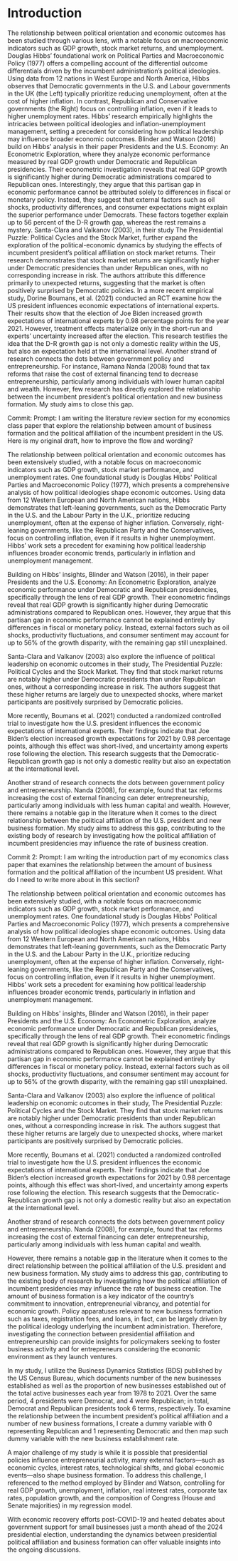 # Introduction
The relationship between political orientation and economic outcomes has been studied through various lens, with a notable focus on macroeconomic indicators such as GDP growth, stock market returns, and unemployment. Douglas Hibbs’ foundational work on Political Parties and Macroeconomic Policy (1977) offers a compelling account of the differential outcome differentials driven by the incumbent administration’s political ideologies. Using data from 12 nations in West Europe and North America, Hibbs observes that Democratic governments in the U.S. and Labour governments in the UK (the Left) typically prioritize reducing unemployment, often at the cost of higher inflation. In contrast, Republican and Conservative governments (the Right) focus on controlling inflation, even if it leads to higher unemployment rates. Hibbs’ research empirically highlights the intricacies between political ideologies and inflation-unemployment management, setting a precedent for considering how political leadership may influence broader economic outcomes. Blinder and Watson (2016) build on Hibbs’ analysis in their paper Presidents and the U.S. Economy: An Econometric Exploration, where they analyze economic performance measured by real GDP growth under Democratic and Republican presidencies. Their econometric investigation reveals that real GDP growth is significantly higher during Democratic administrations compared to Republican ones. Interestingly, they argue that this partisan gap in economic performance cannot be attributed solely to differences in fiscal or monetary policy. Instead, they suggest that external factors such as oil shocks, productivity differences, and consumer expectations might explain the superior performance under Democrats. These factors together explain up to 56 percent of the D-R growth gap, whereas the rest remains a mystery. Santa-Clara and Valkanov (2003), in their study The Presidential Puzzle: Political Cycles and the Stock Market, further expand the exploration of the political-economic dynamics by studying the effects of incumbent president’s political affiliation on stock market returns. Their research demonstrates that stock market returns are significantly higher under Democratic presidencies than under Republican ones, with no corresponding increase in risk. The authors attribute this difference primarily to unexpected returns, suggesting that the market is often positively surprised by Democratic policies. In a more recent empirical study, Dorine Boumans, et al. (2021) conducted an RCT examine how the US president influences economic expectations of international experts. Their results show that the election of Joe Biden increased growth expectations of international experts by 0.98 percentage points for the year 2021. However, treatment effects materialize only in the short-run and experts’ uncertainty increased after the election. This research testifies the idea that the D-R growth gap is not only a domestic reality within the US, but also an expectation held at the international level. Another strand of research connects the dots between government policy and entrepreneurship. For instance, Ramana Nanda (2008) found that tax reforms that raise the cost of external financing tend to decrease entrepreneurship, particularly among individuals with lower human capital and wealth. However, few research has directly explored the relationship between the incumbent president’s political orientation and new business formation. My study aims to close this gap.

Commit:
Prompt: I am writing the literature review section for my economics class paper that explore the relationship between amount of business formation and the political affiliation of the incumbent president in the US. Here is my original draft, how to improve the flow and wording?

The relationship between political orientation and economic outcomes has been extensively studied, with a notable focus on macroeconomic indicators such as GDP growth, stock market performance, and unemployment rates. One foundational study is Douglas Hibbs' Political Parties and Macroeconomic Policy (1977), which presents a comprehensive analysis of how political ideologies shape economic outcomes. Using data from 12 Western European and North American nations, Hibbs demonstrates that left-leaning governments, such as the Democratic Party in the U.S. and the Labour Party in the U.K., prioritize reducing unemployment, often at the expense of higher inflation. Conversely, right-leaning governments, like the Republican Party and the Conservatives, focus on controlling inflation, even if it results in higher unemployment. Hibbs’ work sets a precedent for examining how political leadership influences broader economic trends, particularly in inflation and unemployment management.

Building on Hibbs' insights, Blinder and Watson (2016), in their paper Presidents and the U.S. Economy: An Econometric Exploration, analyze economic performance under Democratic and Republican presidencies, specifically through the lens of real GDP growth. Their econometric findings reveal that real GDP growth is significantly higher during Democratic administrations compared to Republican ones. However, they argue that this partisan gap in economic performance cannot be explained entirely by differences in fiscal or monetary policy. Instead, external factors such as oil shocks, productivity fluctuations, and consumer sentiment may account for up to 56% of the growth disparity, with the remaining gap still unexplained.

Santa-Clara and Valkanov (2003) also explore the influence of political leadership on economic outcomes in their study, The Presidential Puzzle: Political Cycles and the Stock Market. They find that stock market returns are notably higher under Democratic presidents than under Republican ones, without a corresponding increase in risk. The authors suggest that these higher returns are largely due to unexpected shocks, where market participants are positively surprised by Democratic policies.

More recently, Boumans et al. (2021) conducted a randomized controlled trial to investigate how the U.S. president influences the economic expectations of international experts. Their findings indicate that Joe Biden’s election increased growth expectations for 2021 by 0.98 percentage points, although this effect was short-lived, and uncertainty among experts rose following the election. This research suggests that the Democratic-Republican growth gap is not only a domestic reality but also an expectation at the international level.

Another strand of research connects the dots between government policy and entrepreneurship. Nanda (2008), for example, found that tax reforms increasing the cost of external financing can deter entrepreneurship, particularly among individuals with less human capital and wealth. However, there remains a notable gap in the literature when it comes to the direct relationship between the political affiliation of the U.S. president and new business formation. My study aims to address this gap, contributing to the existing body of research by investigating how the political affiliation of incumbent presidencies may influence the rate of business creation.


Commit 2:
Prompt: I am writing the introduction part of my economics class paper that examines the relationship between the amount of business formation and the political affiliation of the incumbent US president. What do I need to write more about in this section? 

The relationship between political orientation and economic outcomes has been extensively studied, with a notable focus on macroeconomic indicators such as GDP growth, stock market performance, and unemployment rates. One foundational study is Douglas Hibbs' Political Parties and Macroeconomic Policy (1977), which presents a comprehensive analysis of how political ideologies shape economic outcomes. Using data from 12 Western European and North American nations, Hibbs demonstrates that left-leaning governments, such as the Democratic Party in the U.S. and the Labour Party in the U.K., prioritize reducing unemployment, often at the expense of higher inflation. Conversely, right-leaning governments, like the Republican Party and the Conservatives, focus on controlling inflation, even if it results in higher unemployment. Hibbs’ work sets a precedent for examining how political leadership influences broader economic trends, particularly in inflation and unemployment management.

Building on Hibbs' insights, Blinder and Watson (2016), in their paper Presidents and the U.S. Economy: An Econometric Exploration, analyze economic performance under Democratic and Republican presidencies, specifically through the lens of real GDP growth. Their econometric findings reveal that real GDP growth is significantly higher during Democratic administrations compared to Republican ones. However, they argue that this partisan gap in economic performance cannot be explained entirely by differences in fiscal or monetary policy. Instead, external factors such as oil shocks, productivity fluctuations, and consumer sentiment may account for up to 56% of the growth disparity, with the remaining gap still unexplained.

Santa-Clara and Valkanov (2003) also explore the influence of political leadership on economic outcomes in their study, The Presidential Puzzle: Political Cycles and the Stock Market. They find that stock market returns are notably higher under Democratic presidents than under Republican ones, without a corresponding increase in risk. The authors suggest that these higher returns are largely due to unexpected shocks, where market participants are positively surprised by Democratic policies.

More recently, Boumans et al. (2021) conducted a randomized controlled trial to investigate how the U.S. president influences the economic expectations of international experts. Their findings indicate that Joe Biden’s election increased growth expectations for 2021 by 0.98 percentage points, although this effect was short-lived, and uncertainty among experts rose following the election. This research suggests that the Democratic-Republican growth gap is not only a domestic reality but also an expectation at the international level.

Another strand of research connects the dots between government policy and entrepreneurship. Nanda (2008), for example, found that tax reforms increasing the cost of external financing can deter entrepreneurship, particularly among individuals with less human capital and wealth. 

However, there remains a notable gap in the literature when it comes to the direct relationship between the political affiliation of the U.S. president and new business formation. My study aims to address this gap, contributing to the existing body of research by investigating how the political affiliation of incumbent presidencies may influence the rate of business creation. The amount of business formation is a key indicator of the country’s commitment to innovation, entrepreneurial vibrancy, and potential for economic growth. Policy apparatuses relevant to new business formation such as taxes, registration fees, and loans, in fact, can be largely driven by the political ideology underlying the incumbent administration. Therefore, investigating the connection between presidential affiliation and entrepreneurship can provide insights for policymakers seeking to foster business activity and for entrepreneurs considering the economic environment as they launch ventures. 

In my study, I utilize the Business Dynamics Statistics (BDS) published by the US Census Bureau, which documents number of the new businesses established as well as the proportion of new businesses established out of the total active businesses each year from 1978 to 2021. Over the same period, 4 presidents were Democrat, and 4 were Republican; in total, Democrat and Republican presidents took 6 terms, respectively. To examine the relationship between the incumbent president’s political affiliation and a number of new business formations, I create a dummy variable with 0 representing Republican and 1 representing Democratic and then map such dummy variable with the new business establishment rate.  

A major challenge of my study is while it is possible that presidential policies influence entrepreneurial activity, many external factors—such as economic cycles, interest rates, technological shifts, and global economic events—also shape business formation. To address this challenge, I referenced to the method employed by Blinder and Watson, controlling for real GDP growth, unemployment, inflation, real interest rates, corporate tax rates, population growth, and the composition of Congress (House and Senate majorities) in my regression model. 

With economic recovery efforts post-COVID-19 and heated debates about government support for small businesses just a month ahead of the 2024 presidential election, understanding the dynamics between presidential political affiliation and business formation can offer valuable insights into the ongoing discussions. 
